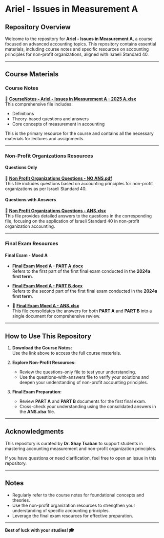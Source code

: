 # Ariel - Issues in Measurement A

## Repository Overview  
Welcome to the repository for **Ariel - Issues in Measurement A**, a course focused on advanced accounting topics. This repository contains essential materials, including course notes and specific resources on accounting principles for non-profit organizations, aligned with Israeli Standard 40.

---

## Course Materials

### Course Notes  
📄 **[CourseNotes - Ariel - Issues in Measurement A - 2025 A.xlsx](./CourseNotes%20-%20Ariel%20-%20Issues%20in%20Measurement%20A%20-%202025%20A.xlsx)**  
This comprehensive file includes:  
- Definitions  
- Theory-based questions and answers  
- Core concepts of measurement in accounting  

This is the primary resource for the course and contains all the necessary materials for lectures and assignments.

---

### Non-Profit Organizations Resources  

#### Questions Only  
📄 **[Non Profit Organizations Questions - NO ANS.pdf](./Non%20Profit%20Organizations%20Questions%20-%20NO%20ANS.pdf)**  
This file includes questions based on accounting principles for non-profit organizations as per Israeli Standard 40.

#### Questions with Answers  
📄 **[Non Profit Organizations Questions - ANS.xlsx](./Non%20Profit%20Organizations%20Questions%20-%20ANS.xlsx)**  
This file provides detailed answers to the questions in the corresponding file, focusing on the application of Israeli Standard 40 in non-profit organization accounting.

---

### Final Exam Resources  

#### Final Exam - Moed A  
- **[Final Exam Moed A - PART A.docx](./Final%20Exam%20Moed%20A%20-%2027032024%20-%20PART%20A.docx)**  
  Refers to the first part of the first final exam conducted in the **2024a first term**.  

- **[Final Exam Moed A - PART B.docx](./Final%20Exam%20Moed%20A%20-%2027032024%20-%20PART%20B.docx)**  
  Refers to the second part of the first final exam conducted in the **2024a first term**.  

- 📄 **[Final Exam Moed A - ANS.xlsx](./Final%20Exam%20Moed%20A%20-%20ANS.xlsx)**  
  This file consolidates the answers for both **PART A** and **PART B** into a single document for comprehensive review.

---

## How to Use This Repository  

1. **Download the Course Notes:**  
   Use the link above to access the full course materials.  

2. **Explore Non-Profit Resources:**  
   - Review the questions-only file to test your understanding.  
   - Use the questions-with-answers file to verify your solutions and deepen your understanding of non-profit accounting principles.  

3. **Final Exam Preparation:**  
   - Review **PART A** and **PART B** documents for the first final exam.  
   - Cross-check your understanding using the consolidated answers in the **ANS.xlsx** file.  

---

## Acknowledgments  

This repository is curated by **Dr. Shay Tsaban** to support students in mastering accounting measurement and non-profit organization principles.  

If you have questions or need clarification, feel free to open an issue in this repository.  

---

## Notes  
- Regularly refer to the course notes for foundational concepts and theories.  
- Use the non-profit organization resources to strengthen your understanding of specific accounting principles.  
- Leverage the final exam resources for effective preparation.  

---

**Best of luck with your studies! 🎓**
